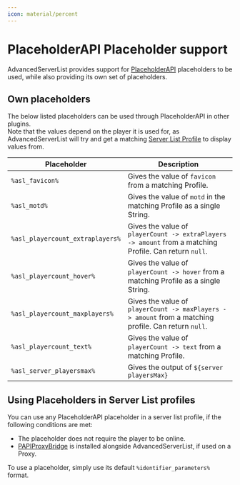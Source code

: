```yaml
---
icon: material/percent
---
```


# PlaceholderAPI Placeholder support

AdvancedServerList provides support for [PlaceholderAPI] placeholders to be used, while also providing its own set of placeholders.

[placeholderapi]: https://hangar.papermc.io/HelpChat/PlaceholderAPI

## Own placeholders

The below listed placeholders can be used through PlaceholderAPI in other plugins.  
Note that the values depend on the player it is used for, as AdvancedServerList will try and get a matching [Server List Profile](../profiles/index.md) to display values from.

| Placeholder                      | Description                                                                                            |
|----------------------------------|--------------------------------------------------------------------------------------------------------|
| `%asl_favicon%`                  | Gives the value of `favicon` from a matching Profile.                                                  |
| `%asl_motd%`                     | Gives the value of `motd` in the matching Profile as a single String.                                  |
| `%asl_playercount_extraplayers%` | Gives the value of `playerCount -> extraPlayers -> amount` from a matching Profile. Can return `null`. |
| `%asl_playercount_hover%`        | Gives the value of `playerCount -> hover` from a matching Profile as a single String.                  |
| `%asl_playercount_maxplayers%`   | Gives the value of `playerCount -> maxPlayers -> amount` from a matching profile. Can return `null`.   |
| `%asl_playercount_text%`         | Gives the value of `playerCount -> text` from a matching Profile.                                      |
| `%asl_server_playersmax%`        | Gives the output of `${server playersMax}`                                                             |

## Using Placeholders in Server List profiles

You can use any PlaceholderAPI placeholder in a server list profile, if the following conditions are met:

- The placeholder does not require the player to be online.
- [PAPIProxyBridge] is installed alongside AdvancedServerList, if used on a Proxy.

To use a placeholder, simply use its default `%identifier_parameters%` format.

[papiproxybridge]: https://hangar.papermc.io/William278/PAPIProxyBridge
